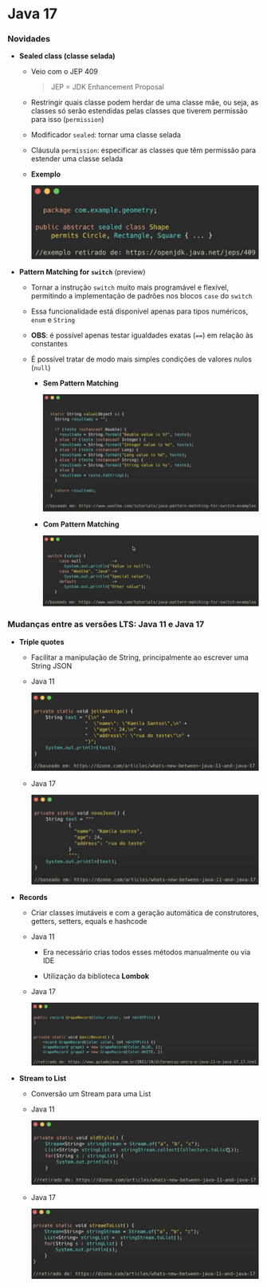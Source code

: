 # Java 17

### Novidades

* **Sealed class (classe selada)**

  * Veio com o JEP 409

    > JEP = JDK Enhancement Proposal

  * Restringir quais classe podem herdar de uma classe mãe, ou seja, as classes só serão estendidas pelas classes que tiverem permissão para isso (`permission`)

  * Modificador `sealed`: tornar uma classe selada

  * Cláusula `permission`: especificar as classes que têm permissão para estender uma classe selada

  * **Exemplo**

    ![](../../assets/exemplo-sealed-class.png)

* **Pattern Matching for `switch`** (preview)

  * Tornar a instrução `switch` muito mais programável e flexível, permitindo a implementação de padrões nos blocos `case` do `switch`

  * Essa funcionalidade está disponível apenas para tipos numéricos, `enum` e `String`

  * **OBS**: é possível apenas testar igualdades exatas (`==`) em relação às constantes

  * É possível tratar de modo mais simples condições de valores nulos (`null`)

    * **Sem Pattern Matching**

      ![](../../assets/exemplo--sem-pattern-matching-em-valores-nulos.png)

    * **Com Pattern Matching**

      ![](../../assets/exemplo--com-pattern-matching-em-valores-nulos.png)

### Mudanças entre as versões LTS: Java 11 e Java 17

* **Triple quotes**

  * Facilitar a manipulação de String, principalmente ao escrever uma String JSON

  * Java 11

    ![](../../assets/string-json-java-11.png)

  * Java 17

    ![](../../assets/string-json-java-17.png)

* **Records**

  * Criar classes imutáveis e com a geração automática de construtores, getters, setters, equals e hashcode

  * Java 11

    * Era necessário crias todos esses métodos manualmente ou via IDE

    * Utilização da biblioteca **Lombok**

  * Java 17

    ![](../../assets/records-java17.png)

* **Stream to List**

  * Conversão um Stream para uma List

  * Java 11

    ![](../../assets/stream-to-list-java11.png)

  * Java 17

    ![](../../assets/stream-to-list-java17.png)